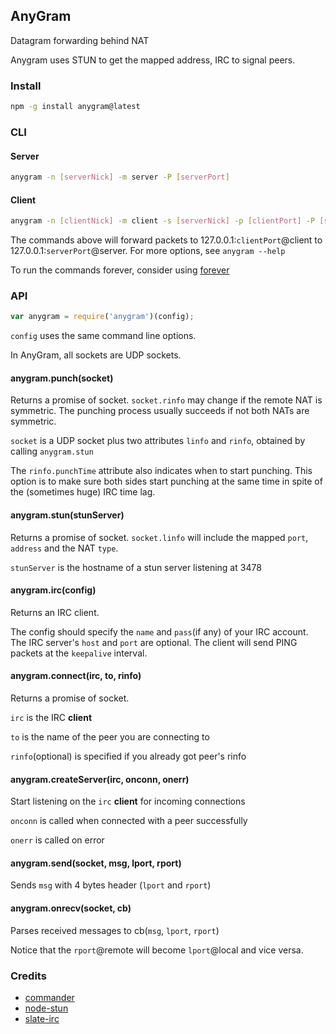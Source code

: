 AnyGram
------

Datagram forwarding behind NAT

Anygram uses STUN to get the mapped address, IRC to signal peers.


### Install
```bash
npm -g install anygram@latest
```


### CLI

#### Server
```bash
anygram -n [serverNick] -m server -P [serverPort]
```

#### Client
```bash
anygram -n [clientNick] -m client -s [serverNick] -p [clientPort] -P [serverPort]
```

The commands above will forward packets to 127.0.0.1:`clientPort`@client 
to 127.0.0.1:`serverPort`@server. For more options, see `anygram --help`

To run the commands forever, consider using 
[forever](https://github.com/foreverjs/forever)


### API

```js
var anygram = require('anygram')(config);
```

`config` uses the same command line options.

In AnyGram, all sockets are UDP sockets.

#### anygram.punch(socket)

Returns a promise of socket. `socket.rinfo` may change if the remote NAT 
is symmetric. The punching process usually succeeds if not both NATs are 
symmetric.

`socket` is a UDP socket plus two attributes `linfo` and `rinfo`, 
obtained by calling `anygram.stun`

The `rinfo.punchTime` attribute also indicates when to start punching. 
This option is to make sure both sides start punching at the same time 
in spite of 
the (sometimes huge) IRC time lag.

#### anygram.stun(stunServer)

Returns a promise of socket. `socket.linfo` will include the mapped 
`port`, `address` and the NAT `type`.

`stunServer` is the hostname of a stun server listening at 3478

#### anygram.irc(config)

Returns an IRC client.

The config should specify the `name` and `pass`(if any) of your IRC 
account. The IRC server's `host` and `port` are optional. The client 
will send PING packets at the `keepalive` interval.

#### anygram.connect(irc, to, rinfo)

Returns a promise of socket.

`irc` is the IRC **client**

`to` is the name of the peer you are connecting to

`rinfo`(optional) is specified if you already got peer's rinfo

#### anygram.createServer(irc, onconn, onerr)

Start listening on the `irc` **client** for incoming connections

`onconn` is called when connected with a peer successfully

`onerr` is called on error

#### anygram.send(socket, msg, lport, rport)

Sends `msg` with 4 bytes header (`lport` and `rport`)

#### anygram.onrecv(socket, cb)

Parses received messages to cb(`msg`, `lport`, `rport`)

Notice that the `rport`@remote will become `lport`@local and vice versa.


### Credits

* [commander](https://github.com/tj/commander.js)
* [node-stun](https://github.com/enobufs/stun)
* [slate-irc](https://github.com/slate/slate-irc)
